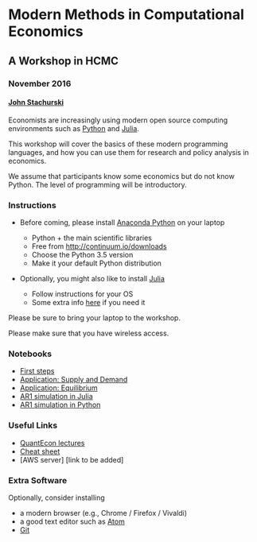 # Modern Methods in Computational Economics

## A Workshop in HCMC

### November 2016

#### [John Stachurski](http://johnstachurski.net/)

Economists are increasingly using modern open source computing environments
such as [Python](https://www.python.org/) and [Julia](http://julialang.org/).

This workshop will cover the basics of these modern programming
languages, and how you can use them for research and policy analysis in
economics.

We assume that participants know some economics but do not know Python.
The level of programming will be introductory.


### Instructions


*  Before coming, please install [Anaconda Python](https://www.continuum.io/downloads) on your laptop

    * Python + the main scientific libraries
    * Free from http://continuum.io/downloads
    * Choose the Python 3.5 version
    * Make it your default Python distribution

* Optionally, you might also like to install [Julia](http://julialang.org/downloads)

    * Follow instructions for your OS
    * Some extra info [here](http://julialang.org/downloads/platform.html) if you need it

Please be sure to bring your laptop to the workshop.  

Please make sure that you have wireless access.




### Notebooks

* [First steps](http://nbviewer.jupyter.org/github/QuantEcon/HCMC_workshop_2016/blob/master/first_steps.ipynb)
* [Application: Supply and Demand](http://nbviewer.jupyter.org/github/QuantEcon/HCMC_workshop_2016/blob/master/supply_and_demand.ipynb)
* [Application: Equilibrium](http://nbviewer.jupyter.org/github/QuantEcon/HCMC_workshop_2016/blob/master/equilibrium.ipynb)
* [AR1 simulation in Julia](http://nbviewer.jupyter.org/github/QuantEcon/HCMC_workshop_2016/blob/master/ar1_plots_julia.ipynb)
* [AR1 simulation in Python](http://nbviewer.jupyter.org/github/QuantEcon/HCMC_workshop_2016/blob/master/ar1_plots_python.ipynb)




### Useful Links

* [QuantEcon lectures](http://lectures.quantecon.org/)
* [Cheat sheet](http://cheatsheets.quantecon.org/)
* [AWS server]  [link to be added]



### Extra Software 

Optionally, consider installing 

* a modern browser (e.g., Chrome / Firefox / Vivaldi) 
* a good text editor such as [Atom](https://atom.io/)
* [Git](https://git-scm.com/downloads)



